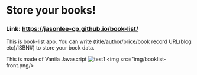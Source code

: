 # Store your books!

### Link: https://jasonlee-cp.github.io/book-list/

This is book-list app. You can write (title/author/price/book record URL(blog etc)/ISBN#) to store your book data.

This is made of Vanila Javascript 
![test1](img/booklist-front.png=250x250)
<img src="img/booklist-front.png/>

